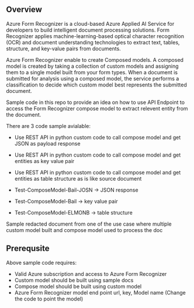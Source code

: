 ## Overview

Azure Form Recognizer is a cloud-based Azure Applied AI Service for developers to build intelligent document processing solutions. Form Recognizer applies machine-learning-based optical character recognition (OCR) and document understanding technologies to extract text, tables, structure, and key-value pairs from documents. 

Azure Form Recognizer enable to create Composed models. A composed model is created by taking a collection of custom models and assigning them to a single model built from your form types. When a document is submitted for analysis using a composed model, the service performs a classification to decide which custom model best represents the submitted document.

Sample code in this repo to provide an idea on how to use API Endpoint to access the Form Recognizer compose model  to extract relevent entity from the document.

There are 3 code sample avialable:

- Use REST API in python custom code to call compose model and get JSON as payload response
- Use REST API in python custom code to call compose model and get entities as key value pair
- Use REST API in python custom code to call compose model and get entities as table structure as is like source document

- Test-ComposeModel-Bail-JOSN   -> JSON response
- Test-ComposeModel-Bail        -> key value pair
- Test-ComposeModel-ELMONB      -> table structure

Sample redacted document from one of the use case where multiple custom model built and compose model used to process the doc

## Prerequsite
Above sample code requires:
- Valid Azure subscription and access to Azure Form Recognizer
- Custom model should be built using sample docs
- Compose model should be built using custom model
- Azure Form Recognizer model end point url, key, Model name (Change the code to point the model)
